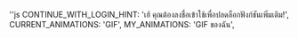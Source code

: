 ''js
CONTINUE_WITH_LOGIN_HINT: 'เฮ้ คุณต้องลงชื่อเข้าใช้เพื่อปลดล็อกฟังก์ชันเพิ่มเติม!',
CURRENT_ANIMATIONS: 'GIF',
MY_ANIMATIONS: 'GIF ของฉัน',
```
